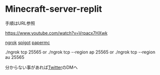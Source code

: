 # Minecraft-server-replit

手順はURL参照 

https://www.youtube.com/watch?v=Vrpacx7HXwk

[ngrok](https://ngrok.com)      [spigot](https://getbukkit.org/download/spigot)      [papermc](https://papermc.io/downloads)

./ngrok tcp 25565 or ./ngrok tcp --region ap 25565 or ./ngrok tcp --region au 25565

分からない事があれば[Twitter](https://twitter.com/Baketu_A_b_UwU_)のDMへ 

